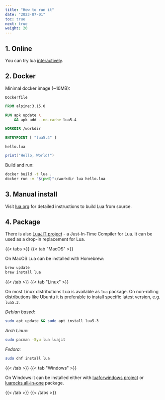 ```yaml
---
title: "How to run it"
date: "2023-07-01"
toc: true
next: true
weight: 20
---
```


## 1. Online

You can try lua [interactively](https://www.lua.org/cgi-bin/demo).

## 2. Docker

Minimal docker image (~10MB):

`Dockerfile`

```dockerfile
FROM alpine:3.15.0

RUN apk update \
    && apk add --no-cache lua5.4

WORKDIR /workdir

ENTRYPOINT [ "lua5.4" ]
```

`hello.lua`

```lua
print("Hello, World!")
```

Build and run:

```bash
docker build -t lua .
docker run -v "$(pwd)":/workdir lua hello.lua
```

## 3. Manual install

Visit [lua.org](https://www.lua.org/download.html) for detailed instructions to build Lua from source.

## 4. Package

There is also [LuaJIT project](https://luajit.org/) - a Just-In-Time Compiler for Lua.
It can be used as a drop-in replacement for Lua.

{{< tabs >}}
{{< tab "MacOS" >}}

On MacOS Lua can be installed with Homebrew:

```bash
brew update
brew install lua
```

{{< /tab >}}
{{< tab "Linux" >}}

On most Linux distributions Lua is available as `lua` package.
On non-rolling distributions like Ubuntu it is preferable to
install specific latest version, e.g. `lua5.3`.

*Debian based:*

```bash
sudo apt update && sudo apt install lua5.3
```

*Arch Linux:*

```bash
sudo pacman -Syu lua luajit
```

*Fedora:*

```bash
sudo dnf install lua
```

{{< /tab >}}
{{< tab "Windows" >}}

On Windows it can be installed either with
[luaforwindows project](https://github.com/rjpcomputing/luaforwindows/releases) or
[luarocks all-in-one](https://github.com/luarocks/luarocks/wiki/Installation-instructions-for-Windows)
package.

{{< /tab >}}
{{< /tabs >}}

